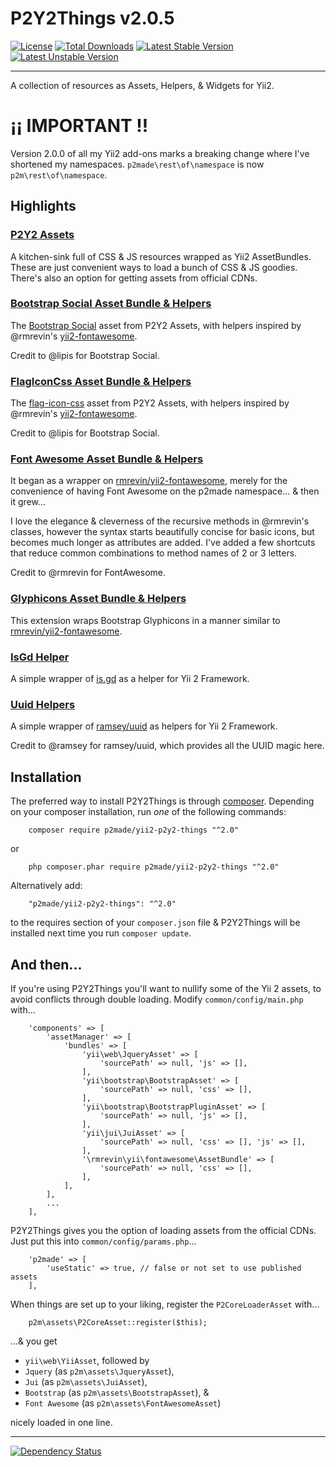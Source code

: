 P2Y2Things v2.0.5
==========

[![License](https://poser.pugx.org/p2made/yii2-p2y2-things/license)](https://packagist.org/packages/p2made/yii2-p2y2-things)
[![Total Downloads](https://poser.pugx.org/p2made/yii2-p2y2-things/downloads)](https://packagist.org/packages/p2made/yii2-p2y2-things)
[![Latest Stable Version](https://poser.pugx.org/p2made/yii2-p2y2-things/v/stable)](https://packagist.org/packages/p2made/yii2-p2y2-things)
[![Latest Unstable Version](https://poser.pugx.org/p2made/yii2-p2y2-things/v/unstable)](https://packagist.org/packages/p2made/yii2-p2y2-things)

---

A collection of resources as Assets, Helpers, & Widgets for Yii2.

¡¡ IMPORTANT !!
===============

Version 2.0.0 of all my Yii2 add-ons marks a breaking change where I've shortened my namespaces.
`p2made\rest\of\namespace` is now `p2m\rest\of\namespace`.

Highlights
----------

### [P2Y2 Assets](docs/Assets.md)

A kitchen-sink full of CSS & JS resources wrapped as Yii2 AssetBundles. These are just convenient ways to load a bunch of CSS & JS goodies. There's also an option for getting assets from official CDNs.

### [Bootstrap Social Asset Bundle & Helpers](docs/BootstrapSocial.md)

The [Bootstrap Social](http://lipis.github.io/bootstrap-social/) asset from P2Y2 Assets, with helpers inspired by @rmrevin's [yii2-fontawesome](https://github.com/rmrevin/yii2-fontawesome).

Credit to @lipis for Bootstrap Social.

### [FlagIconCss Asset Bundle & Helpers](docs/FlagIconCss.md)

The [flag-icon-css](http://lipis.github.io/flag-icon-css/) asset from P2Y2 Assets, with helpers inspired by @rmrevin's [yii2-fontawesome](https://github.com/rmrevin/yii2-fontawesome).

Credit to @lipis for Bootstrap Social.

### [Font Awesome Asset Bundle & Helpers](docs/FontAwesome.md)

It began as a wrapper on [rmrevin/yii2-fontawesome](https://github.com/rmrevin/yii2-fontawesome), merely for the convenience of having Font Awesome on the p2made namespace... & then it grew...

I love the elegance & cleverness of the recursive methods in @rmrevin's classes, however the syntax starts beautifully concise for basic icons, but becomes much longer as attributes are added. I've added a few shortcuts that reduce common combinations to method names of 2 or 3 letters.

Credit to @rmrevin for FontAwesome.

### [Glyphicons Asset Bundle & Helpers](docs/Glyphicons.md)

This extension wraps Bootstrap Glyphicons in a manner similar to [rmrevin/yii2-fontawesome](https://github.com/rmrevin/yii2-fontawesome).

### [IsGd Helper](docs/IsGdHelper.md)

A simple wrapper of [is.gd](http://is.gd) as a helper for Yii 2 Framework.

### [Uuid Helpers](docs/UuidHelpers.md)

A simple wrapper of [ramsey/uuid](https://github.com/ramsey/uuid) as helpers for Yii 2 Framework.

Credit to @ramsey for ramsey/uuid, which provides all the UUID magic here.

Installation
------------

The preferred way to install P2Y2Things is through [composer](http://getcomposer.org/download/).
Depending on your composer installation, run *one* of the following commands:

```
	composer require p2made/yii2-p2y2-things "^2.0"
```

or

```
	php composer.phar require p2made/yii2-p2y2-things "^2.0"
```

Alternatively add:

```
	"p2made/yii2-p2y2-things": "^2.0"
```

to the requires section of your `composer.json` file & P2Y2Things will be installed next time you run `composer update`.

And then...
-----------

If you're using P2Y2Things you'll want to nullify some of the Yii 2 assets, to avoid conflicts through double loading. Modify `common/config/main.php` with...

```
	'components' => [
		'assetManager' => [
			'bundles' => [
				'yii\web\JqueryAsset' => [
					'sourcePath' => null, 'js' => [],
				],
				'yii\bootstrap\BootstrapAsset' => [
					'sourcePath' => null, 'css' => [],
				],
				'yii\bootstrap\BootstrapPluginAsset' => [
					'sourcePath' => null, 'js' => [],
				],
				'yii\jui\JuiAsset' => [
					'sourcePath' => null, 'css' => [], 'js' => [],
				],
				'\rmrevin\yii\fontawesome\AssetBundle' => [
					'sourcePath' => null, 'css' => [],
				],
			],
		],
		...
	],
```

P2Y2Things gives you the option of loading assets from the official CDNs. Just put this into `common/config/params.php`...

```
	'p2made' => [
		'useStatic' => true, // false or not set to use published assets
	],
```

When things are set up to your liking, register the `P2CoreLoaderAsset` with...

```
	p2m\assets\P2CoreAsset::register($this);
```

...&  you get
* `yii\web\YiiAsset`, followed by
* `Jquery` (as `p2m\assets\JqueryAsset`),
* `Jui` (as `p2m\assets\JuiAsset`),
* `Bootstrap` (as `p2m\assets\BootstrapAsset`), &
* `Font Awesome` (as `p2m\assets\FontAwesomeAsset`)

nicely loaded in one line.


---
[![Dependency Status](https://www.versioneye.com/user/projects/56de5856df573d00352c66c0/badge.svg?style=flat)](https://www.versioneye.com/user/projects/56de5856df573d00352c66c0)
